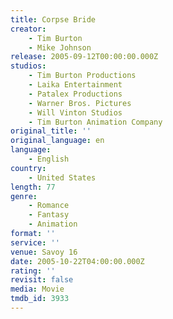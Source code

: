 ```yaml
---
title: Corpse Bride
creator:
    - Tim Burton
    - Mike Johnson
release: 2005-09-12T00:00:00.000Z
studios:
    - Tim Burton Productions
    - Laika Entertainment
    - Patalex Productions
    - Warner Bros. Pictures
    - Will Vinton Studios
    - Tim Burton Animation Company
original_title: ''
original_language: en
language:
    - English
country:
    - United States
length: 77
genre:
    - Romance
    - Fantasy
    - Animation
format: ''
service: ''
venue: Savoy 16
date: 2005-10-22T04:00:00.000Z
rating: ''
revisit: false
media: Movie
tmdb_id: 3933
---
```




